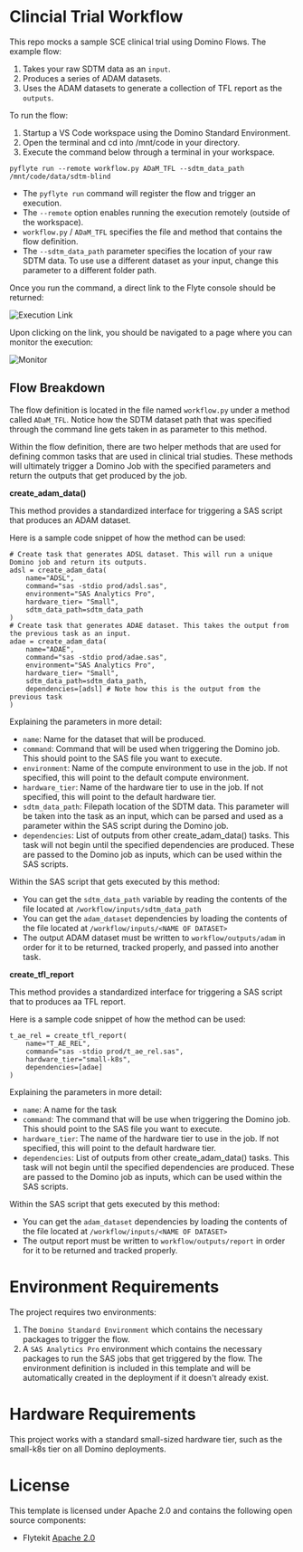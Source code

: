 # Clincial Trial Workflow

This repo mocks a sample SCE clinical trial using Domino Flows. The example flow:

1. Takes your raw SDTM data as an `input`.
2. Produces a series of ADAM datasets.
3. Uses the ADAM datasets to generate a collection of TFL report as the `outputs`.

To run the flow:

1. Startup a VS Code workspace using the Domino Standard Environment.
2. Open the terminal and cd into /mnt/code in your directory. 
3. Execute the command below through a terminal in your workspace.

```
pyflyte run --remote workflow.py ADaM_TFL --sdtm_data_path /mnt/code/data/sdtm-blind
```
- The `pyflyte run` command will register the flow and trigger an execution.
- The `--remote` option enables running the execution remotely (outside of the workspace).
- `workflow.py` / `ADaM_TFL` specifies the file and method that contains the flow definition.
- The `--sdtm_data_path` parameter specifies the location of your raw SDTM data. To use use a different dataset as your input, change this parameter to a different folder path.

Once you run the command, a direct link to the Flyte console should be returned:

![Execution Link](https://github.com/dominodatalab/domino-sce-flows/blob/b45fde19fe69246d2d54985ef4f5c6c6772eed07/screenshots/execution-link.png?raw=true)

Upon clicking on the link, you should be navigated to a page where you can monitor the execution:

![Monitor](https://github.com/dominodatalab/domino-sce-flows/blob/b45fde19fe69246d2d54985ef4f5c6c6772eed07/screenshots/monitor.png?raw=true)

## Flow Breakdown

The flow definition is located in the file named `workflow.py` under a method called `ADaM_TFL`. Notice how the SDTM dataset path that was specified through the command line gets taken in as parameter to this method.

Within the flow definition, there are two helper methods that are used for defining common tasks that are used in clinical trial studies. These methods will ultimately trigger a Domino Job with the specified parameters and return the outputs that get produced by the job.  

**create_adam_data()**

This method provides a standardized interface for triggering a SAS script that produces an ADAM dataset. 

Here is a sample code snippet of how the method can be used:

```
# Create task that generates ADSL dataset. This will run a unique Domino job and return its outputs.
adsl = create_adam_data(
    name="ADSL", 
    command="sas -stdio prod/adsl.sas",
    environment="SAS Analytics Pro",
    hardware_tier= "Small", 
    sdtm_data_path=sdtm_data_path 
)
# Create task that generates ADAE dataset. This takes the output from the previous task as an input.
adae = create_adam_data(
    name="ADAE", 
    command="sas -stdio prod/adae.sas",
    environment="SAS Analytics Pro", 
    hardware_tier= "Small",
    sdtm_data_path=sdtm_data_path, 
    dependencies=[adsl] # Note how this is the output from the previous task
)
```
Explaining the parameters in more detail:

- `name`: Name for the dataset that will be produced.
- `command`: Command that will be used when triggering the Domino job. This should point to the SAS file you want to execute.
- `environment`: Name of the compute environment to use in the job. If not specified, this will point to the default compute environment.
- `hardware_tier`: Name of the hardware tier to use in the job. If not specified, this will point to the default hardware tier.
- `sdtm_data_path`: Filepath location of the SDTM data. This parameter will be taken into the task as an input, which can be parsed and used as a parameter within the SAS script during the Domino job.
- `dependencies`: List of outputs from other create_adam_data() tasks. This task will not begin until the specified dependencies are produced. These are passed to the Domino job as inputs, which can be used within the SAS scripts.

Within the SAS script that gets executed by this method:

- You can get the `sdtm_data_path` variable by reading the contents of the file located at `/workflow/inputs/sdtm_data_path`
- You can get the `adam_dataset` dependencies by loading the contents of the file located at `/workflow/inputs/<NAME OF DATASET>`
- The output ADAM dataset must be written to `workflow/outputs/adam` in order for it to be returned, tracked properly, and passed into another task.

**create_tfl_report**

This method provides a standardized interface for triggering a SAS script that to produces aa TFL report. 

Here is a sample code snippet of how the method can be used:

```
t_ae_rel = create_tfl_report(
    name="T_AE_REL", 
    command="sas -stdio prod/t_ae_rel.sas", 
    hardware_tier="small-k8s",
    dependencies=[adae]
)
```
Explaining the parameters in more detail:

- `name`: A name for the task
- `command`: The command that will be use when triggering the Domino job. This should point to the SAS file you want to execute.
- `hardware_tier`: The name of the hardware tier to use in the job. If not specified, this will point to the default hardware tier.
- `dependencies`: List of outputs from other create_adam_data() tasks. This task will not begin until the specified dependencies are produced. These are passed to the Domino job as inputs, which can be used within the SAS scripts.

Within the SAS script that gets executed by this method:

- You can get the `adam_dataset` dependencies by loading the contents of the file located at `/workflow/inputs/<NAME OF DATASET>`
- The output report must be written to `workflow/outputs/report` in order for it to be returned and tracked properly.

# Environment Requirements

The project requires two environments:

1. The `Domino Standard Environment` which contains the necessary packages to trigger the flow.
2. A `SAS Analytics Pro` environment which contains the necessary packages to run the SAS jobs that get triggered by the flow. The environment definition is included in this template and will be automatically created in the deployment if it doesn't already exist.

# Hardware Requirements

This project works with a standard small-sized hardware tier, such as the small-k8s tier on all Domino deployments.

# License
This template is licensed under Apache 2.0 and contains the following open source components: 

* Flytekit [Apache 2.0](https://github.com/flyteorg/flytekit/blob/master/LICENSE)
